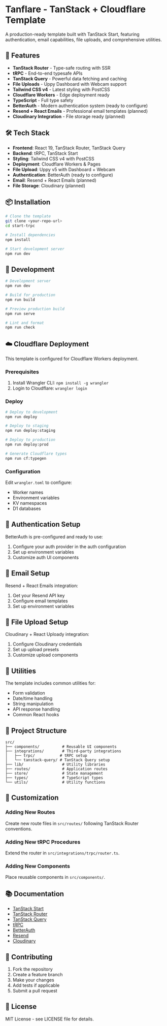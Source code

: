# Tanflare - TanStack + Cloudflare Template

A production-ready template built with TanStack Start, featuring authentication, email capabilities, file uploads, and comprehensive utilities.

## 🚀 Features

- **TanStack Router** - Type-safe routing with SSR
- **tRPC** - End-to-end typesafe APIs
- **TanStack Query** - Powerful data fetching and caching
- **File Uploads** - Uppy Dashboard with Webcam support
- **Tailwind CSS v4** - Latest styling with PostCSS
- **Cloudflare Workers** - Edge deployment ready
- **TypeScript** - Full type safety
- **BetterAuth** - Modern authentication system (ready to configure)
- **Resend + React Emails** - Professional email templates (planned)
- **Cloudinary Integration** - File storage ready (planned)

## 🛠️ Tech Stack

- **Frontend**: React 19, TanStack Router, TanStack Query
- **Backend**: tRPC, TanStack Start
- **Styling**: Tailwind CSS v4 with PostCSS
- **Deployment**: Cloudflare Workers & Pages
- **File Upload**: Uppy v5 with Dashboard + Webcam
- **Authentication**: BetterAuth (ready to configure)
- **Email**: Resend + React Emails (planned)
- **File Storage**: Cloudinary (planned)

## 📦 Installation

```bash
# Clone the template
git clone <your-repo-url>
cd start-trpc

# Install dependencies
npm install

# Start development server
npm run dev
```

## 🚀 Development

```bash
# Development server
npm run dev

# Build for production
npm run build

# Preview production build
npm run serve

# Lint and format
npm run check
```

## ☁️ Cloudflare Deployment

This template is configured for Cloudflare Workers deployment.

### Prerequisites

1. Install Wrangler CLI: `npm install -g wrangler`
2. Login to Cloudflare: `wrangler login`

### Deploy

```bash
# Deploy to development
npm run deploy

# Deploy to staging
npm run deploy:staging

# Deploy to production
npm run deploy:prod

# Generate Cloudflare types
npm run cf:typegen
```

### Configuration

Edit `wrangler.toml` to configure:

- Worker names
- Environment variables
- KV namespaces
- D1 databases

## 🔐 Authentication Setup

BetterAuth is pre-configured and ready to use:

1. Configure your auth provider in the auth configuration
2. Set up environment variables
3. Customize auth UI components

## 📧 Email Setup

Resend + React Emails integration:

1. Get your Resend API key
2. Configure email templates
3. Set up environment variables

## 📁 File Upload Setup

Cloudinary + React Uploady integration:

1. Configure Cloudinary credentials
2. Set up upload presets
3. Customize upload components

## 🧰 Utilities

The template includes common utilities for:

- Form validation
- Date/time handling
- String manipulation
- API response handling
- Common React hooks

## 📁 Project Structure

```
src/
├── components/          # Reusable UI components
├── integrations/        # Third-party integrations
│   ├── trpc/           # tRPC setup
│   └── tanstack-query/ # TanStack Query setup
├── lib/                 # Utility libraries
├── routes/              # Application routes
├── store/               # State management
├── types/               # TypeScript types
└── utils/               # Utility functions
```

## 🔧 Customization

### Adding New Routes

Create new route files in `src/routes/` following TanStack Router conventions.

### Adding New tRPC Procedures

Extend the router in `src/integrations/trpc/router.ts`.

### Adding New Components

Place reusable components in `src/components/`.

## 📚 Documentation

- [TanStack Start](https://tanstack.com/start)
- [TanStack Router](https://tanstack.com/router)
- [TanStack Query](https://tanstack.com/query)
- [tRPC](https://trpc.io/)
- [BetterAuth](https://auth.better-auth.com/)
- [Resend](https://resend.com/)
- [Cloudinary](https://cloudinary.com/)

## 🤝 Contributing

1. Fork the repository
2. Create a feature branch
3. Make your changes
4. Add tests if applicable
5. Submit a pull request

## 📄 License

MIT License - see LICENSE file for details.
